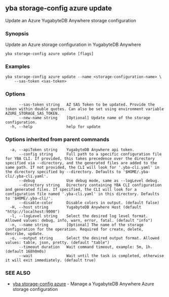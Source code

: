 ## yba storage-config azure update

Update an Azure YugabyteDB Anywhere storage configuration

### Synopsis

Update an Azure storage configuration in YugabyteDB Anywhere

```
yba storage-config azure update [flags]
```

### Examples

```
yba storage-config azure update --name <storage-configuration-name> \
	--sas-token <sas-token>
```

### Options

```
      --sas-token string   AZ SAS Token to be updated. Provide the token within double quotes. Can also be set using environment variable AZURE_STORAGE_SAS_TOKEN.
      --new-name string    [Optional] Update name of the storage configuration.
  -h, --help               help for update
```

### Options inherited from parent commands

```
  -a, --apiToken string    YugabyteDB Anywhere api token.
      --config string      Full path to a specific configuration file for YBA CLI. If provided, this takes precedence over the directory specified via --directory, and the generated files are added to the same path. If not provided, the CLI will look for '.yba-cli.yaml' in the directory specified by --directory. Defaults to '$HOME/.yba-cli/.yba-cli.yaml'.
      --debug              Use debug mode, same as --logLevel debug.
      --directory string   Directory containing YBA CLI configuration and generated files. If specified, the CLI will look for a configuration file named '.yba-cli.yaml' in this directory. Defaults to '$HOME/.yba-cli/'.
      --disable-color      Disable colors in output. (default false)
  -H, --host string        YugabyteDB Anywhere Host (default "http://localhost:9000")
  -l, --logLevel string    Select the desired log level format. Allowed values: debug, info, warn, error, fatal. (default "info")
  -n, --name string        [Optional] The name of the storage configuration for the operation. Required for create, delete, describe, update.
  -o, --output string      Select the desired output format. Allowed values: table, json, pretty. (default "table")
      --timeout duration   Wait command timeout, example: 5m, 1h. (default 168h0m0s)
      --wait               Wait until the task is completed, otherwise it will exit immediately. (default true)
```

### SEE ALSO

* [yba storage-config azure](yba_storage-config_azure.md)	 - Manage a YugabyteDB Anywhere Azure storage configuration

